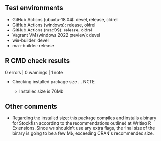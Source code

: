 ## Test environments

* GitHub Actions (ubuntu-18.04): devel, release, oldrel
* GitHub Actions (windows): release, oldrel
* GitHub Actions (macOS): release, oldrel
* Vagrant VM (windows 2022 preview): devel
* win-builder: devel
* mac-builder: release

## R CMD check results

0 errors | 0 warnings | 1 note

* Checking installed package size ... NOTE

  * Installed size is 7.6Mb

## Other comments

* Regarding the installed size: this package compiles and installs a binary for
Stockfish according to the recommendations outlined at Writing R Extensions.
Since we shouldn't use any extra flags, the final size of the binary is going to
be a few Mb, exceeding CRAN's recommended size.
